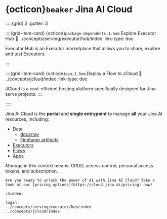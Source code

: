 # {octicon}`beaker` Jina AI Cloud



:::::{grid} 2
:gutter: 3


::::{grid-item-card} {octicon}`package-dependents;1.5em` Explore Executor Hub
:link: ../concepts/serving/executor/hub/index
:link-type: doc


Executor Hub is an Executor marketplace that allows you to share, explore and test Executors.

::::


::::{grid-item-card} {octicon}`cpu;1.5em` Deploy a Flow to JCloud
:link: ../concepts/jcloud/index
:link-type: doc

JCloud is a cost-efficient hosting platform specifically designed for Jina-serve projects.
::::


:::::


Jina AI Cloud is the **portal** and **single entrypoint** to manage **all** your Jina AI resources, including: 
- Data
  - [docarray](https://docs.docarray.org/user_guide/storing/doc_store/store_jac/)
  - [Finetuner artifacts](https://finetuner.jina.ai/walkthrough/save-model/#save-artifact)
- [Executors](../concepts/serving/executor/index.md)
- [Flows](../concepts/orchestration/flow.md)
- [Apps](https://now.jina.ai)

_Manage_ in this context means: CRUD, access control, personal access tokens, and subscription.

```{tip}
Are you ready to unlock the power of AI with Jina AI Cloud? Take a look at our [pricing options](https://cloud.jina.ai/pricing) now!
```

```{toctree}
:hidden:

login
../concepts/serving/executor/hub/index
../concepts/jcloud/index
```